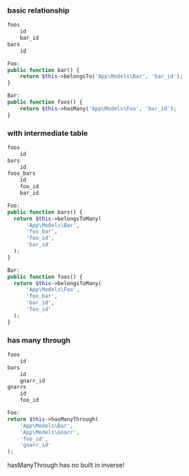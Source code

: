 ### basic relationship

```txt
foos
    id
    bar_id
bars
    id
```

```php
Foo:
public function bar() {
	return $this->belongsTo('App\Models\Bar', 'bar_id');
}
```
```php
Bar:
public function foos() {
	return $this->hasMany('App\Models\Foo', 'bar_id');
}
```

### with intermediate table

```txt
foos
    id
bars
    id
foos_bars
    id
    foo_id
    bar_id
```

```php
Foo:
public function bars() {
  return $this->belongsToMany(
      'App\Models\Bar',
      'foo_bar',
      'foo_id',
      'bar_id'
  );
}
```

```php
Bar:
public function foos() {
  return $this->belongsToMany(
      'App\Models\Foo',
      'foo_bar',
      'bar_id',
      'foo_id'
  );
}
```

### has many through

```txt
foos
    id
bars
    id
    gnarr_id
gnarrs
    id
    foo_id
```

```php
Foo:
return $this->hasManyThrough(
    'App\Models\Bar',
    'App\Models\Gnarr',
    'foo_id',
    'gnarr_id'
);
```

hasManyThrough has no built in inverse!
